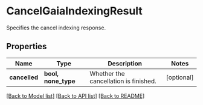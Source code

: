 # CancelGaiaIndexingResult

Specifies the cancel indexing response.

## Properties
Name | Type | Description | Notes
------------ | ------------- | ------------- | -------------
**cancelled** | **bool, none_type** | Whether the cancellation is finished. | [optional] 

[[Back to Model list]](../README.md#documentation-for-models) [[Back to API list]](../README.md#documentation-for-api-endpoints) [[Back to README]](../README.md)


